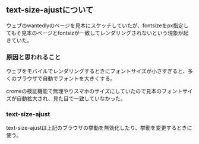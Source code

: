 <h2>text-size-ajustについて</h2>

ウェブのwantedlyのページを見本にスケッチしていたが、fontsizeをpx指定してもそ見本のページとfontsizが一致してレンダリングされないという現象が起きていた。

<h3>原因と思われること</h3>
ウェブをモバイルでレンダリングするときにフォントサイズが小さすぎると、多くのブラウザで自動でフォントを大きくする。

cromeの検証機能で無理やりスマホのサイズにしていたので見本のフォントサイズが自動拡大され、見た目で一致していなかった。

<h3>text-size-ajust</h3>
text-size-ajustは上記のブラウザの挙動を無効化したり、挙動を変更するときに使う。




